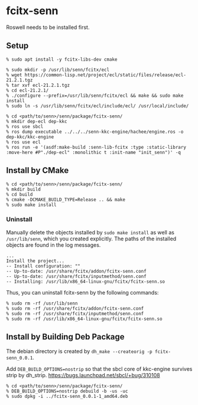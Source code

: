 # fcitx-senn

Roswell needs to be installed first.

## Setup

```
% sudo apt install -y fcitx-libs-dev cmake

% sudo mkdir -p /usr/lib/senn/fcitx/ecl
% wget https://common-lisp.net/project/ecl/static/files/release/ecl-21.2.1.tgz
% tar xvf ecl-21.2.1.tgz
% cd ecl-21.2.1/
% ./configure --prefix=/usr/lib/senn/fcitx/ecl && make && sudo make install
% sudo ln -s /usr/lib/senn/fcitx/ecl/include/ecl/ /usr/local/include/

% cd <path/to/senn>/senn/package/fcitx-senn/
% mkdir dep-ecl dep-kkc
% ros use sbcl
% ros dump executable ../../../senn-kkc-engine/hachee/engine.ros -o dep-kkc/kkc-engine
% ros use ecl
% ros run -e '(asdf:make-build :senn-lib-fcitx :type :static-library :move-here #P"./dep-ecl" :monolithic t :init-name "init_senn")' -q
```

## Install by CMake

```
% cd <path/to/senn>/senn/package/fcitx-senn/
% mkdir build
% cd build
% cmake -DCMAKE_BUILD_TYPE=Release .. && make
% sudo make install
```

### Uninstall

Manually delete the objects installed by `sudo make install` as well as `/usr/lib/senn`, which you created explicitly.
The paths of the installed objects are found in the log messages.

```
...
Install the project...
-- Install configuration: ""
-- Up-to-date: /usr/share/fcitx/addon/fcitx-senn.conf
-- Up-to-date: /usr/share/fcitx/inputmethod/senn.conf
-- Installing: /usr/lib/x86_64-linux-gnu/fcitx/fcitx-senn.so
```

Thus, you can uninstall fcitx-senn by the following commands:

```
% sudo rm -rf /usr/lib/senn
% sudo rm -rf /usr/share/fcitx/addon/fcitx-senn.conf
% sudo rm -rf /usr/share/fcitx/inputmethod/senn.conf
% sudo rm -rf /usr/lib/x86_64-linux-gnu/fcitx/fcitx-senn.so
```

## Install by Building Deb Package

The debian directory is created by `dh_make --createorig -p fcitx-senn_0.0.1`.

Add `DEB_BUILD_OPTIONS=nostrip` so that the sbcl core of kkc-engine survives strip by dh_strip.
https://bugs.launchpad.net/sbcl/+bug/310108

```
% cd <path/to/senn>/senn/package/fcitx-senn/
% DEB_BUILD_OPTIONS=nostrip debuild -b -us -uc
% sudo dpkg -i ../fcitx-senn_0.0.1-1_amd64.deb
```

